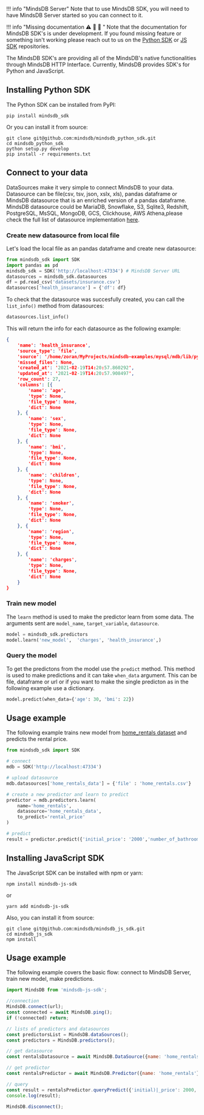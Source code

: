 
!!! info "MindsDB Server"
    Note that to use MindsDB SDK, you will need to have MindsDB Server started so you can connect to it.

!!! info "Missing documentation :warning: :construction: :construction_worker: "
    Note that the documentation for MindsDB SDK's is under development. If you found missing feature or something isn't working please reach out to us on the [Python SDK](https://github.com/mindsdb/mindsdb_python_sdk/issues/new/choose) or [JS SDK](https://github.com/mindsdb/mindsdb_js_sdk/issues/new/choose) repositories.

The MindsDB SDK's are providing all of the MindsDB's native functionalities through MindsDB HTTP Interface. Currently, MindsDB provides SDK's for Python and JavaScript.

## Installing Python SDK

The Python SDK can be installed from PyPI:

```
pip install mindsdb_sdk
```

Or you can install it from source:

```
git clone git@github.com:mindsdb/mindsdb_python_sdk.git
cd mindsdb_python_sdk
python setup.py develop
pip install -r requirements.txt
```

## Connect to your data

DataSources make it very simple to connect MindsDB to your data. Datasource can be file(csv, tsv, json, xslx, xls), pandas dataframe or MindsDB datasource that is an enriched version of a pandas dataframe. MindsDB datasource could be MariaDB, Snowflake, S3, Sqlite3, Redshift, PostgreSQL, MsSQL, MongoDB, GCS, Clickhouse, AWS Athena,please check the full list of datasource implementation [here](https://github.com/mindsdb/mindsdb_native/tree/stable/mindsdb_native/libs/data_sources).

### Create new datasource from local file

Let's load the local file as an pandas dataframe and create new datasource:

```python
from mindsdb_sdk import SDK
import pandas as pd
mindsdb_sdk = SDK('http://localhost:47334') # MindsDB Server URL
datasources = mindsdb_sdk.datasources
df = pd.read_csv('datasets/insurance.csv')
datasources['health_insurance'] = {'df': df}
```

To check that the datasource was succesfully created, you can call the `list_info()` method from datasources:

```python
datasources.list_info()
```

This will return the info for each datasource as the following example:

```json
{
    'name': 'health_insurance',
    'source_type': 'file',
    'source': '/home/zoran/MyProjects/mindsdb-examples/mysql/mdb/lib/python3.7/site-packages/mindsdb/var/datasources/health_insurance/tmpgob9an1e',
    'missed_files': None,
    'created_at': '2021-02-19T14:20:57.860292',
    'updated_at': '2021-02-19T14:20:57.908497',
    'row_count': 27,
    'columns': [{
        'name': 'age',
        'type': None,
        'file_type': None,
        'dict': None
    }, {
        'name': 'sex',
        'type': None,
        'file_type': None,
        'dict': None
    }, {
        'name': 'bmi',
        'type': None,
        'file_type': None,
        'dict': None
    }, {
        'name': 'children',
        'type': None,
        'file_type': None,
        'dict': None
    }, {
        'name': 'smoker',
        'type': None,
        'file_type': None,
        'dict': None
    }, {
        'name': 'region',
        'type': None,
        'file_type': None,
        'dict': None
    }, {
        'name': 'charges',
        'type': None,
        'file_type': None,
        'dict': None
    }
}
```
### Train new model

The `learn` method is used to make the predictor learn from some data. The arguments sent are `model_name`, `target_variable`, `datasource`.

```python
model = mindsdb_sdk.predictors
model.learn('new_model',  'charges', 'health_insurance',)
```


### Query the model

To get the predictons from the model use the `predict` method. This method is used to make predictions and it can take `when_data` argument. This can be file, dataframe or url or if you want to make the single predicton as in the following example use a dictionary.


```python
model.predict(when_data={'age': 30, 'bmi': 22})
```

## Usage example

The following example trains new model from [home_rentals dataset](https://github.com/mindsdb/benchmarks/blob/main/datasets/home_rentals/data.csv) and predicts the rental price.

```python
from mindsdb_sdk import SDK

# connect
mdb = SDK('http://localhost:47334')

# upload datasource
mdb.datasources['home_rentals_data'] = {'file' : 'home_rentals.csv'}

# create a new predictor and learn to predict
predictor = mdb.predictors.learn(
    name='home_rentals',
    datasource='home_rentals_data',
    to_predict='rental_price'
)

# predict
result = predictor.predict({'initial_price': '2000','number_of_bathrooms': '1', 'sqft': '700'})
```


## Installing JavaScript SDK

The JavaScript SDK can be installed with npm or yarn:

```
npm install mindsdb-js-sdk
```
or

```
yarn add mindsdb-js-sdk
```

Also, you can install it from source:

```
git clone git@github.com:mindsdb/mindsdb_js_sdk.git
cd mindsdb_js_sdk
npm install
```

## Usage example

The following example covers the basic flow: connect to MindsDB Server, train new model, make predictions.

```javascript
import MindsDB from 'mindsdb-js-sdk';

//connection
MindsDB.connect(url);
const connected = await MindsDB.ping();
if (!connected) return;

// lists of predictors and datasources
const predictorsList = MindsDB.dataSources();
const predictors = MindsDB.predictors();

// get datasource
const rentalsDatasource = await MindsDB.DataSource({name: 'home_rentals'}).load();

// get predictor
const rentalsPredictor = await MindsDB.Predictor({name: 'home_rentals'}).load();

// query
const result = rentalsPredictor.queryPredict({'initial)|_price': 2000, 'sqft': 500});
console.log(result);

MindsDB.disconnect();
```
